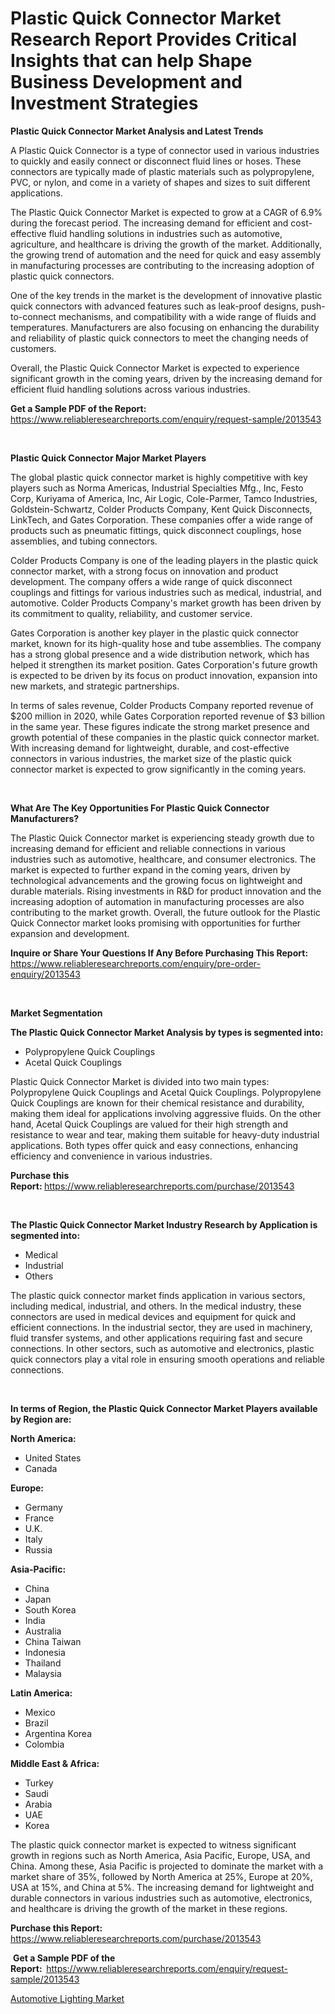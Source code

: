 <p><h1>Plastic Quick Connector Market Research Report Provides Critical Insights that can help Shape Business Development and Investment Strategies</h1></p><p><strong>Plastic Quick Connector Market Analysis and Latest Trends</strong></p>
<p><p>A Plastic Quick Connector is a type of connector used in various industries to quickly and easily connect or disconnect fluid lines or hoses. These connectors are typically made of plastic materials such as polypropylene, PVC, or nylon, and come in a variety of shapes and sizes to suit different applications.</p><p>The Plastic Quick Connector Market is expected to grow at a CAGR of 6.9% during the forecast period. The increasing demand for efficient and cost-effective fluid handling solutions in industries such as automotive, agriculture, and healthcare is driving the growth of the market. Additionally, the growing trend of automation and the need for quick and easy assembly in manufacturing processes are contributing to the increasing adoption of plastic quick connectors.</p><p>One of the key trends in the market is the development of innovative plastic quick connectors with advanced features such as leak-proof designs, push-to-connect mechanisms, and compatibility with a wide range of fluids and temperatures. Manufacturers are also focusing on enhancing the durability and reliability of plastic quick connectors to meet the changing needs of customers.</p><p>Overall, the Plastic Quick Connector Market is expected to experience significant growth in the coming years, driven by the increasing demand for efficient fluid handling solutions across various industries.</p></p>
<p><strong>Get a Sample PDF of the Report:&nbsp;</strong> <a href="https://www.reliableresearchreports.com/enquiry/request-sample/2013543">https://www.reliableresearchreports.com/enquiry/request-sample/2013543</a></p>
<p>&nbsp;</p>
<p><strong>Plastic Quick Connector Major Market Players</strong></p>
<p><p>The global plastic quick connector market is highly competitive with key players such as Norma Americas, Industrial Specialties Mfg., Inc, Festo Corp, Kuriyama of America, Inc, Air Logic, Cole-Parmer, Tamco Industries, Goldstein-Schwartz, Colder Products Company, Kent Quick Disconnects, LinkTech, and Gates Corporation. These companies offer a wide range of products such as pneumatic fittings, quick disconnect couplings, hose assemblies, and tubing connectors.</p><p>Colder Products Company is one of the leading players in the plastic quick connector market, with a strong focus on innovation and product development. The company offers a wide range of quick disconnect couplings and fittings for various industries such as medical, industrial, and automotive. Colder Products Company's market growth has been driven by its commitment to quality, reliability, and customer service.</p><p>Gates Corporation is another key player in the plastic quick connector market, known for its high-quality hose and tube assemblies. The company has a strong global presence and a wide distribution network, which has helped it strengthen its market position. Gates Corporation's future growth is expected to be driven by its focus on product innovation, expansion into new markets, and strategic partnerships.</p><p>In terms of sales revenue, Colder Products Company reported revenue of $200 million in 2020, while Gates Corporation reported revenue of $3 billion in the same year. These figures indicate the strong market presence and growth potential of these companies in the plastic quick connector market. With increasing demand for lightweight, durable, and cost-effective connectors in various industries, the market size of the plastic quick connector market is expected to grow significantly in the coming years.</p></p>
<p>&nbsp;</p>
<p><strong>What Are The Key Opportunities For Plastic Quick Connector Manufacturers?</strong></p>
<p><p>The Plastic Quick Connector market is experiencing steady growth due to increasing demand for efficient and reliable connections in various industries such as automotive, healthcare, and consumer electronics. The market is expected to further expand in the coming years, driven by technological advancements and the growing focus on lightweight and durable materials. Rising investments in R&D for product innovation and the increasing adoption of automation in manufacturing processes are also contributing to the market growth. Overall, the future outlook for the Plastic Quick Connector market looks promising with opportunities for further expansion and development.</p></p>
<p><strong>Inquire or Share Your Questions If Any Before Purchasing This Report:</strong> <a href="https://www.reliableresearchreports.com/enquiry/pre-order-enquiry/2013543">https://www.reliableresearchreports.com/enquiry/pre-order-enquiry/2013543</a></p>
<p>&nbsp;</p>
<p><strong>Market Segmentation</strong></p>
<p><strong>The Plastic Quick Connector Market Analysis by types is segmented into:</strong></p>
<p><ul><li>Polypropylene Quick Couplings</li><li>Acetal Quick Couplings</li></ul></p>
<p><p>Plastic Quick Connector Market is divided into two main types: Polypropylene Quick Couplings and Acetal Quick Couplings. Polypropylene Quick Couplings are known for their chemical resistance and durability, making them ideal for applications involving aggressive fluids. On the other hand, Acetal Quick Couplings are valued for their high strength and resistance to wear and tear, making them suitable for heavy-duty industrial applications. Both types offer quick and easy connections, enhancing efficiency and convenience in various industries.</p></p>
<p><strong>Purchase this Report:&nbsp;</strong><a href="https://www.reliableresearchreports.com/purchase/2013543">https://www.reliableresearchreports.com/purchase/2013543</a></p>
<p>&nbsp;</p>
<p><strong>The Plastic Quick Connector Market Industry Research by Application is segmented into:</strong></p>
<p><ul><li>Medical</li><li>Industrial</li><li>Others</li></ul></p>
<p><p>The plastic quick connector market finds application in various sectors, including medical, industrial, and others. In the medical industry, these connectors are used in medical devices and equipment for quick and efficient connections. In the industrial sector, they are used in machinery, fluid transfer systems, and other applications requiring fast and secure connections. In other sectors, such as automotive and electronics, plastic quick connectors play a vital role in ensuring smooth operations and reliable connections.</p></p>
<p>&nbsp;</p>
<p><strong>In terms of Region, the Plastic Quick Connector Market Players available by Region are:</strong></p>
<p>
    <p> <strong> North America: </strong>
        <ul>
            <li>United States</li>
            <li>Canada</li>
        </ul>
        </p> 
    <p> <strong> Europe: </strong>
        <ul>
            <li>Germany</li>
            <li>France</li>
            <li>U.K.</li>
            <li>Italy</li>
            <li>Russia</li>
        </ul>
        </p> 
    <p> <strong> Asia-Pacific: </strong>
        <ul>
            <li>China</li>
            <li>Japan</li>
            <li>South Korea</li>
            <li>India</li>
            <li>Australia</li>
            <li>China Taiwan</li>
            <li>Indonesia</li>
            <li>Thailand</li>
            <li>Malaysia</li>
        </ul>
        </p> 
    <p> <strong> Latin America: </strong>
        <ul>
            <li>Mexico</li>
            <li>Brazil</li>
            <li>Argentina Korea</li>
            <li>Colombia</li>
        </ul>
        </p> 
    <p> <strong> Middle East & Africa: </strong>
        <ul>
            <li>Turkey</li>
            <li>Saudi</li>
            <li>Arabia</li>
            <li>UAE</li>
            <li>Korea</li>
        </ul>
    </p>
    </p>
<p><p>The plastic quick connector market is expected to witness significant growth in regions such as North America, Asia Pacific, Europe, USA, and China. Among these, Asia Pacific is projected to dominate the market with a market share of 35%, followed by North America at 25%, Europe at 20%, USA at 15%, and China at 5%. The increasing demand for lightweight and durable connectors in various industries such as automotive, electronics, and healthcare is driving the growth of the market in these regions.</p></p>
<p><strong>Purchase this Report: </strong><a href="https://www.reliableresearchreports.com/purchase/2013543">https://www.reliableresearchreports.com/purchase/2013543</a></p>
<p>&nbsp;<strong>Get a Sample PDF of the Report:&nbsp;&nbsp;</strong><a href="https://www.reliableresearchreports.com/enquiry/request-sample/2013543">https://www.reliableresearchreports.com/enquiry/request-sample/2013543</a></p>
<p><strong></strong></p>
<p><p><a href="https://fearless-okapi-6c8.notion.site/Decoding-the-Automotive-Lighting-Market-A-Deep-Dive-into-the-Latest-Market-Trends-Market-Segmentat-98322e167c3d460b8f0270db1fdfa0f0">Automotive Lighting Market</a></p></p>